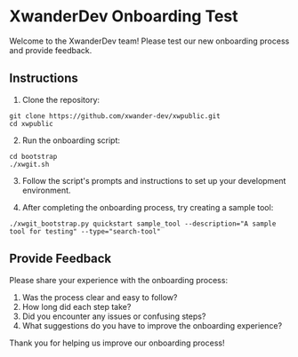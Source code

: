 # XwanderDev Onboarding Test

Welcome to the XwanderDev team! Please test our new onboarding process and provide feedback.

## Instructions

1. Clone the repository:
```
git clone https://github.com/xwander-dev/xwpublic.git
cd xwpublic
```

2. Run the onboarding script:
```
cd bootstrap
./xwgit.sh
```

3. Follow the script's prompts and instructions to set up your development environment.

4. After completing the onboarding process, try creating a sample tool:
```
./xwgit_bootstrap.py quickstart sample_tool --description="A sample tool for testing" --type="search-tool"
```

## Provide Feedback

Please share your experience with the onboarding process:

1. Was the process clear and easy to follow?
2. How long did each step take?
3. Did you encounter any issues or confusing steps?
4. What suggestions do you have to improve the onboarding experience?

Thank you for helping us improve our onboarding process!